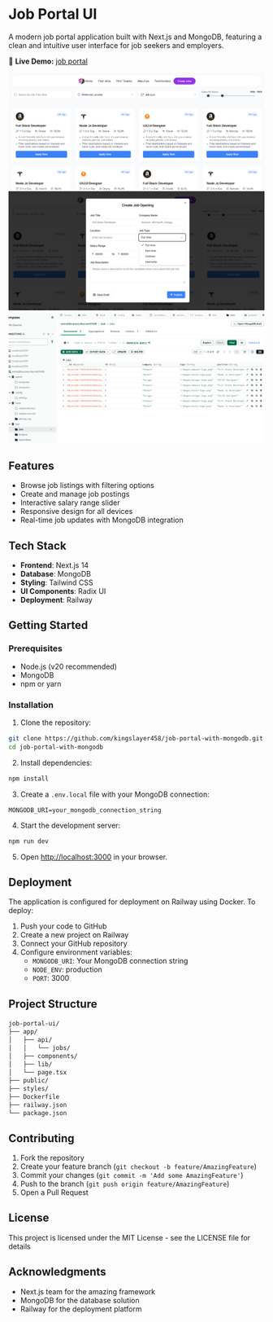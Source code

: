 # Job Portal UI

A modern job portal application built with Next.js and MongoDB, featuring a clean and intuitive user interface for job seekers and employers.

🚀 **Live Demo:** [job portal](https://jobportalyo.netlify.app/)

![job portal](net1.png)
![job portal](net2.png)
![job portal](net3.png)

## Features

- Browse job listings with filtering options
- Create and manage job postings
- Interactive salary range slider
- Responsive design for all devices
- Real-time job updates with MongoDB integration

## Tech Stack

- **Frontend**: Next.js 14
- **Database**: MongoDB
- **Styling**: Tailwind CSS
- **UI Components**: Radix UI
- **Deployment**: Railway

## Getting Started

### Prerequisites

- Node.js (v20 recommended)
- MongoDB
- npm or yarn

### Installation

1. Clone the repository:
```bash
git clone https://github.com/kingslayer458/job-portal-with-mongodb.git
cd job-portal-with-mongodb
```

2. Install dependencies:
```bash
npm install
```

3. Create a `.env.local` file with your MongoDB connection:
```
MONGODB_URI=your_mongodb_connection_string
```

4. Start the development server:
```bash
npm run dev
```

5. Open [http://localhost:3000](http://localhost:3000) in your browser.

## Deployment

The application is configured for deployment on Railway using Docker. To deploy:

1. Push your code to GitHub
2. Create a new project on Railway
3. Connect your GitHub repository
4. Configure environment variables:
   - `MONGODB_URI`: Your MongoDB connection string
   - `NODE_ENV`: production
   - `PORT`: 3000

## Project Structure

```
job-portal-ui/
├── app/
│   ├── api/
│   │   └── jobs/
│   ├── components/
│   ├── lib/
│   └── page.tsx
├── public/
├── styles/
├── Dockerfile
├── railway.json
└── package.json
```

## Contributing

1. Fork the repository
2. Create your feature branch (`git checkout -b feature/AmazingFeature`)
3. Commit your changes (`git commit -m 'Add some AmazingFeature'`)
4. Push to the branch (`git push origin feature/AmazingFeature`)
5. Open a Pull Request

## License

This project is licensed under the MIT License - see the LICENSE file for details

## Acknowledgments

- Next.js team for the amazing framework
- MongoDB for the database solution
- Railway for the deployment platform
